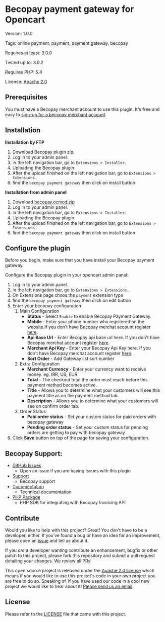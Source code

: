 Becopay payment gateway for Opencart
====================

Version: 1.0.0

Tags: online payment, payment, payment gateway, becopay

Requires at least: 3.0.0

Tested up to: 3.0.2

Requires PHP: 5.4

License: [Apache 2.0](https://opensource.org/licenses/Apache-2.0)


## Prerequisites


You must have a Becopay merchant account to use this plugin.  It's free and easy to [sign-up for a becopay merchant account](https://becopay.com/en/merchant-register/).


## Installation

**Installation by FTP**

1. Download Becopay plugin zip.
2. Log in to your admin panel.
3. In the left navigation bar, go to ``Extensions > Installer.``
4. Uploading the Becopay plugin
5. After the upload finished on the left navigation bar, go to ``Extensions > Extensions.``
6. find the `becopay payment gateway` then click on install button 


**Installation from admin panel**

1. Download [becopay.ocmod.zip](https://github.com/becopay/Opencart-Becopay-Gateway/releases/download/v1.0.0/becopay.ocmod.zip)
2. Log in to your admin panel.
3. In the left navigation bar, go to ``Extensions > Installer.``
4. Uploading the Becopay plugin
5. After the upload finished on the left navigation bar, go to ``Extensions > Extensions.``
6. find the `becopay payment gateway` then click on install button 

## Configure the plugin

Before you begin, make sure that you have install your Becopay payment gateway.

Configure the Becopay plugin in your opencart admin panel: 

1. Log in to your admin panel. 
2. In the left navigation bar, go to ``Extensions > Extensions.``
3. On Extensions page choos the `payment` extension type
4. find the `becopay payment gateway` then click on edit button
5. Enter your becopay configuration
	1. Main Configuration  
		* __Status__ - Select ``Enable`` to enable Becopay Payment Gateway.
		* __Mobile__  - Enter your phone number  who registered on the website.If you don't have Becopay merchat account register [here](https://becopay.com/en/merchant-register/).
		* __Api Base Url__  - Enter Becopay api base url here. If you don't have Becopay merchat account register [here](https://becopay.com/en/merchant-register/).
		* __Merchant Api Key__  - Enter your Becopay Api Key here. If you don't have Becopay merchat account register [here](https://becopay.com/en/merchant-register/).
		* __Sort Order__ - Add Gateway list sort number
	2.  Extra Configuration
		* __Merchant Currency__ - Enter your currency want to receive money. eg. IRR, US, EUR
		* __Total__ - The checkout total the order must reach before this payment method becomes active.
		* __Title__ - Allows you to determine what your customers will see this payment title as on the payment method tab.
		* __Description__ - Allows you to determine what your customers will see on confirm order tab.
	3. Order Status
		*  __Paid order status__ - Set your custom status for paid orders with becopay gateway
		*  __Pending order status__ - Set your custom status for pending orders are getting to pay with becopay gateway
 6. Click __Save__ button on top of the page for saving your configuration.

## Becopay Support:

* [GitHub Issues](https://github.com/becopay/Opencart-Becopay-Gateway/issues)
  * Open an issue if you are having issues with this plugin
* [Support](https://becopay.com/en/support/#contact-us)
  * Becopay support
* [Documentation](https://becopay.com/en/io#api)
  * Technical documentation
* [PHP Package](https://github.com/becopay/Invoice_SDK_PHP)
	* PHP SDK for integrating with Becopay Invoicing API  
## Contribute

Would you like to help with this project?  Great!  You don't have to be a developer, either.  If you've found a bug or have an idea for an improvement, please open an [issue](https://github.com/becopay/Opencart-Becopay-Gateway/issues) and tell us about it.

If you *are* a developer wanting contribute an enhancement, bugfix or other patch to this project, please fork this repository and submit a pull request detailing your changes. We review all PRs!

This open source project is released under the [Apache 2.0 license](https://opensource.org/licenses/Apache-2.0) which means if you would like to use this project's code in your own project you are free to do so.  Speaking of, if you have used our code in a cool new project we would like to hear about it!  [Please send us an email](mailto:io@becopay.com).

## License

Please refer to the [LICENSE](https://github.com/becopay/Opencart-Becopay-Gateway/LICENSE.txt) file that came with this project.
